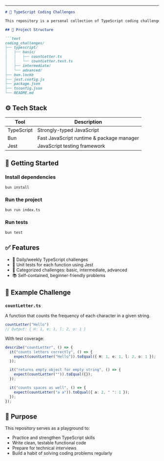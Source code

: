 
---

````md
# 🧠 TypeScript Coding Challenges

This repository is a personal collection of TypeScript coding challenges designed to improve my problem-solving and functional programming skills. Each challenge is implemented in TypeScript and tested using **Jest**.

## 📁 Project Structure

```text
coding_challenges/
├── typescript/
│   ├── basic/
│   │   ├── countLetter.ts
│   │   └── countLetter.test.ts
│   ├── intermediate/
│   └── advanced/
├── bun.lockb
├── jest.config.js
├── package.json
├── tsconfig.json
└── README.md
````

## ⚙️ Tech Stack

| Tool       | Description                               |
| ---------- | ----------------------------------------- |
| TypeScript | Strongly-typed JavaScript                 |
| Bun        | Fast JavaScript runtime & package manager |
| Jest       | JavaScript testing framework              |

## 🚀 Getting Started

### Install dependencies

```bash
bun install
```

### Run the project

```bash
bun run index.ts
```

### Run tests

```bash
bun test
```

## ✅ Features

* 🔁 Daily/weekly TypeScript challenges
* 🧪 Unit tests for each function using Jest
* 🧩 Categorized challenges: basic, intermediate, advanced
* 📚 Self-contained, beginner-friendly problems

## 📌 Example Challenge

### `countLetter.ts`

A function that counts the frequency of each character in a given string.

```ts
countLetter("Hello") 
// Output: { H: 1, e: 1, l: 2, o: 1 }
```

With test coverage:

```ts
describe("countLetter", () => {
  it("counts letters correctly", () => {
    expect(countLetter("Hello")).toEqual({ H: 1, e: 1, l: 2, o: 1 });
  });

  it("returns empty object for empty string", () => {
    expect(countLetter("")).toEqual({});
  });

  it("counts spaces as well", () => {
    expect(countLetter("a a")).toEqual({ a: 2, " ": 1 });
  });
});
```

## 🧭 Purpose

This repository serves as a playground to:

* Practice and strengthen TypeScript skills
* Write clean, testable functional code
* Prepare for technical interviews
* Build a habit of solving coding problems regularly

```

```
